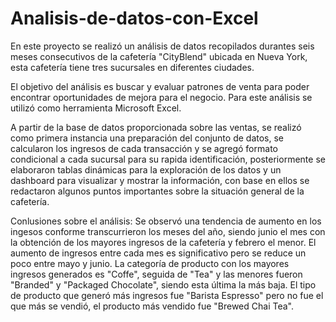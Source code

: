 # Analisis-de-datos-con-Excel

En este proyecto se realizó un análisis de datos recopilados durantes seis meses consecutivos de la cafetería "CityBlend" ubicada en Nueva York, esta cafetería tiene tres sucursales en diferentes ciudades.  

El objetivo del análisis es buscar y evaluar patrones de venta para poder encontrar oportunidades de mejora para el negocio. Para este análisis se utilizó como herramienta Microsoft Excel.

A partir de la base de datos proporcionada sobre las ventas, se realizó como primera instancia una preparación del conjunto de datos, se calcularon los ingresos de cada transacción y se agregó formato condicional a cada sucursal para su rapida identificación, posteriormente se elaboraron tablas dinámicas para la exploración de los datos y un dashboard para visualizar y mostrar la información, con base en ellos se redactaron algunos puntos importantes sobre la situación general de la cafetería.

Conlusiones sobre el análisis:
Se observó una tendencia de aumento en los ingesos conforme transcurrieron los meses del año, siendo junio el mes con la obtención de los mayores ingresos de la cafetería y febrero el menor. El aumento de ingresos entre cada mes es significativo pero se reduce un poco entre mayo y junio. La categoría de producto con los mayores ingresos generados es "Coffe", seguida de "Tea" y las menores fueron "Branded" y "Packaged Chocolate", siendo esta última la más baja. El tipo de producto que generó más ingresos fue "Barista Espresso" pero no fue el que más se vendió, el producto más vendido fue "Brewed Chai Tea".
